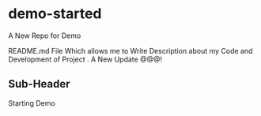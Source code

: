 # demo-started
A New Repo for Demo 

README.md File Which allows me to Write Description about my Code and Development of Project .
A New Update @@@!

## Sub-Header
Starting Demo